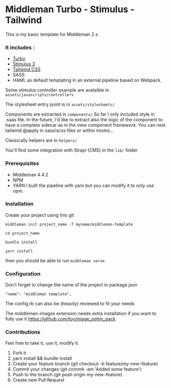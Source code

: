 # Middleman Turbo - Stimulus - Tailwind

This is my basic template for Middleman 2.x.

### It includes :
- [Turbo](https://turbo.hotwired.dev)
- [Stimulus 3](https://stimulus.hotwired.dev)
- [Tailwind CSS](https://tailwindcss.com)
- SASS
- HAML as default templating
in an external pipeline based on Webpack.

Some stimulus controller example are avalaible in 
  `assets/javascripts/controllers`

The stylesheet entry point is in
  `assets/stylesheets/`

Components are extracted in
  `components/`
So far I only included style in .saas file. In the future, I'd like to extract also the logic of the component to have a complete sidecar as in the view component framework.
You can nest tailwind @apply in sass/scss files or within mixins...

Classically helpers are in
  `helpers/`

You'll find some integration with Strapi (CMS) in the `lib/` folder

### Prerequisites
- Middleman 4.4.2
- NPM
- YARN
I built the pipeline with yarn but you can modify it to only use npm.

### Installation
Create your project using this git

    middleman init project_name -T myname/middleman-template

    cd project_name

    bundle install

    yarn install

then you should be able to run
  `middleman serve`

### Configuration
Don't forget to change the name of the project in package.json

`"name": "middleman template",`

The config.rb can also be (heavily) reviewed to fit your needs

The middleman-images extension needs extra installation if you want to fully use it
https://github.com/toy/image_optim_pack

### Contributions
Feel free to take it, use it, modify it.

1. Fork it
2. yarn install && bundle install
3. Create your feature branch (git checkout -b feature/my-new-feature)
4. Commit your changes (git commit -am 'Added some feature')
5. Push to the branch (git push origin my-new-feature)
6. Create new Pull Request